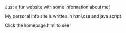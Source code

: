 Just a fun website with some information about me! 

My personal info site is written in html,css and java script

Click the homepage.html to see 
